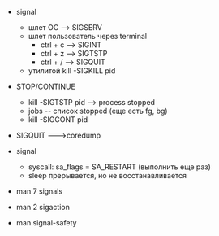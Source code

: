 * signal
    * шлет ОС --> SIGSERV
    * шлет пользователь через terminal
        * ctrl + c --> SIGINT
        * ctrl + z --> SIGTSTP
        * ctrl + / --> SIGQUIT
     * утилитой  kill -SIGKILL pid

* STOP/CONTINUE
    * kill -SIGTSTP pid --> process stopped
    * jobs -- список stopped (еще есть fg, bg)
    * kill -SIGCONT pid
* SIGQUIT --->coredump
* signal
    * syscall: sa_flags = SA_RESTART (выполнить еще раз)
    * sleep прерывается, но не восстанавливается
* man 7 signals
* man 2 sigaction
* man signal-safety
